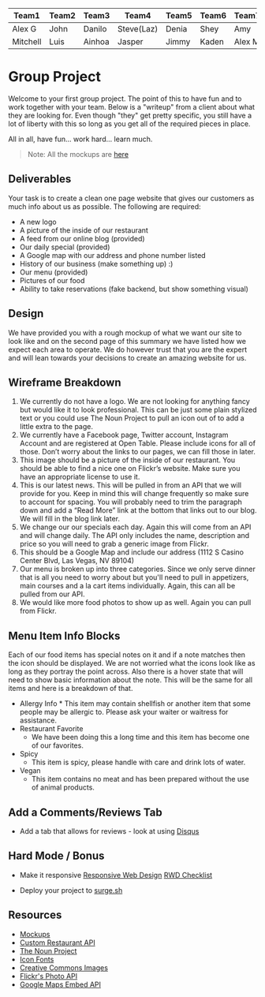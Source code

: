 | Team1    | Team2 | Team3  | Team4      | Team5 | Team6 | Team7  |
| -------- | ----- | ------ | ---------- | ----- | ----- | ------ |
| Alex G   | John  | Danilo | Steve(Laz) | Denia | Shey  | Amy    |
| Mitchell | Luis  | Ainhoa | Jasper     | Jimmy | Kaden | Alex M |

# Group Project

Welcome to your first group project. The point of this to have fun and to work together with your team. Below is a "writeup" from a client about what they are looking for. Even though "they" get pretty specific, you still have a lot of liberty with this so long as you get all of the required pieces in place.

All in all, have fun... work hard... learn much.

> Note: All the mockups are [here](mockupRestaurant.jpg)

## Deliverables

Your task is to create a clean one page website that gives our customers as much info about us as possible. The following are required:

- A new logo
- A picture of the inside of our restaurant
- A feed from our online blog (provided)
- Our daily special (provided)
- A Google map with our address and phone number listed
- History of our business (make something up) :)
- Our menu (provided)
- Pictures of our food
- Ability to take reservations (fake backend, but show something visual)

## Design

We have provided you with a rough mockup of what we want our site to look like and on the second page of this summary we have listed how we expect each area to operate. We do however trust that you are the expert and will lean towards your decisions to create an amazing website for us.

## Wireframe Breakdown

1. We currently do not have a logo. We are not looking for anything fancy but would like it to look professional. This can be just some plain stylized text or you could use The Noun Project to pull an icon out of to add a little extra to the page.
2. We currently have a Facebook page, Twitter account, Instagram Account and are registered at Open Table. Please include icons for all of those. Don’t worry about the links to our pages, we can fill those in later.
3. This image should be a picture of the inside of our restaurant. You should be able to find a nice one on Flickr’s website. Make sure you have an appropriate license to use it.
4. This is our latest news. This will be pulled in from an API that we will provide for you. Keep in mind this will change frequently so make sure to account for spacing. You will probably need to trim the paragraph down and add a “Read More” link at the bottom that links out to our blog. We will fill in the blog link later.
5. We change our our specials each day. Again this will come from an API and will change daily. The API only includes the name, description and price so you will need to grab a generic image from Flickr.
6. This should be a Google Map and include our address (1112 S Casino Center Blvd, Las Vegas, NV 89104)
7. Our menu is broken up into three categories. Since we only serve dinner that is all you need to worry about but you'll need to pull in appetizers, main courses and a la cart items individually. Again, this can all be pulled from our API.
8. We would like more food photos to show up as well. Again you can pull from Flickr.

## Menu Item Info Blocks

Each of our food items has special notes on it and if a note matches then the icon should be displayed. We are not worried what the icons look like as long as they portray the point across. Also there is a hover state that will need to show basic information about the note. This will be the same for all items and here is a breakdown of that.

- Allergy Info \* This item may contain shellfish or another item that some people may be allergic to.
  Please ask your waiter or waitress for assistance.
- Restaurant Favorite
  - We have been doing this a long time and this item has become one of our favorites.
- Spicy
  - This item is spicy, please handle with care and drink lots of water.
- Vegan
  - This item contains no meat and has been prepared without the use of animal products.

## Add a Comments/Reviews Tab

- Add a tab that allows for reviews - look at using [Disqus](https://disqus.com/)

## Hard Mode / Bonus

- Make it responsive
  [Responsive Web Design](http://alistapart.com/article/responsive-web-design)
  [RWD Checklist](http://rwdchecklist.surge.sh/)

- Deploy your project to [surge.sh](https://surge.sh/)

## Resources

- [Mockups](http://pc-restaurant.surge.sh/)
- [Custom Restaurant API](https://obscure-tundra-54269.herokuapp.com/)
- [The Noun Project](http://thenounproject.com/)
- [Icon Fonts](http://weloveiconfonts.com/)
- [Creative Commons Images](https://www.flickr.com/creativecommons/)
- [Flickr's Photo API](https://www.flickr.com/services/api/)
- [Google Maps Embed API](https://developers.google.com/maps/documentation/embed/)
